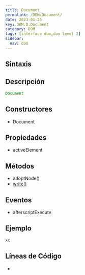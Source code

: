 ```yaml
---
title: Document
permalink: /DOM/Document/
date: 2023-01-26
key: DOM.D.Document
category: DOM
tags: [interface dom,dom level 2]
sidebar:
  nav: dom
---
```


## **Sintaxis**


## **Descripción**


```javascript
Document
```


## **Constructores**

- Document

## Propiedades

- activeElement

## **Métodos**

- adoptNode()
- [write()](https://www.w3api.com/DOM/Document/write/)

## Eventos

- afterscriptExecute

## **Ejemplo**


```javascript
xx
```


## **Líneas de Código**

- 
